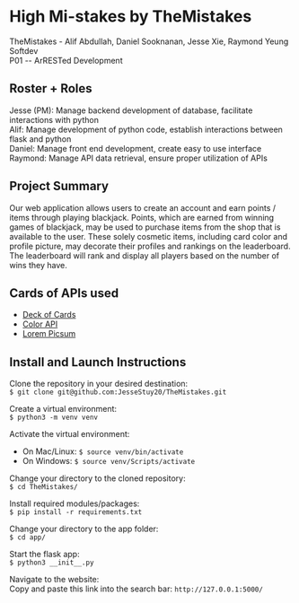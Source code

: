 # High Mi-stakes by TheMistakes
TheMistakes - Alif Abdullah, Daniel Sooknanan, Jesse Xie, Raymond Yeung  
Softdev  
P01 -- ArRESTed Development  

## Roster + Roles
Jesse (PM): Manage backend development of database, facilitate interactions with python  
Alif: Manage development of python code, establish interactions between flask and python  
Daniel: Manage front end development, create easy to use interface  
Raymond: Manage API data retrieval, ensure proper utilization of APIs  

## Project Summary  
Our web application allows users to create an account and earn points / items through playing blackjack. Points, which are earned from winning games of blackjack, may be used to purchase items from the shop that is available to the user. These solely cosmetic items, including card color and profile picture, may decorate their profiles and rankings on the leaderboard. The leaderboard will rank and display all players based on the number of wins they have. 

## Cards of APIs used
- [Deck of Cards](https://github.com/stuy-softdev/notes-and-code/blob/main/api_kb/411_on_DeckofCards.md)  
- [Color API](https://github.com/stuy-softdev/notes-and-code/blob/main/api_kb/411_on_Color.md)  
- [Lorem Picsum](https://github.com/stuy-softdev/notes-and-code/blob/main/api_kb/411_on_LoremPicsum.md)  

## Install and Launch Instructions
Clone the repository in your desired destination:  
`$ git clone git@github.com:JesseStuy20/TheMistakes.git`  

Create a virtual environment:  
`$ python3 -m venv venv`  

Activate the virtual environment:
- On Mac/Linux: `$ source venv/bin/activate`  
- On Windows: `$ source venv/Scripts/activate` 

Change your directory to the cloned repository:  
`$ cd TheMistakes/`  

Install required modules/packages:  
`$ pip install -r requirements.txt` 

Change your directory to the app folder:  
`$ cd app/`  

Start the flask app:  
`$ python3 __init__.py` 

Navigate to the website:  
Copy and paste this link into the search bar: `http://127.0.0.1:5000/` 
